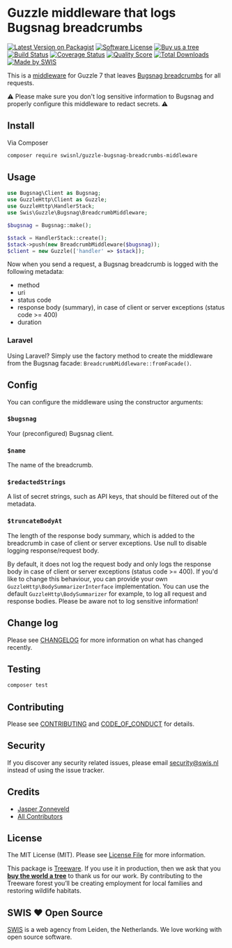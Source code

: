 # Guzzle middleware that logs Bugsnag breadcrumbs

[![Latest Version on Packagist][ico-version]][link-packagist]
[![Software License][ico-license]](LICENSE.md)
[![Buy us a tree][ico-treeware]][link-treeware]
[![Build Status][ico-travis]][link-travis]
[![Coverage Status][ico-scrutinizer]][link-scrutinizer]
[![Quality Score][ico-code-quality]][link-code-quality]
[![Total Downloads][ico-downloads]][link-downloads]
[![Made by SWIS][ico-swis]][link-swis]

This is a [middleware](https://docs.guzzlephp.org/en/stable/handlers-and-middleware.html#middleware) for Guzzle 7 that leaves [Bugsnag breadcrumbs](https://docs.bugsnag.com/platforms/php/other/#logging-breadcrumbs) for all requests.

:warning: Please make sure you don't log sensitive information to Bugsnag and properly configure this middleware to redact secrets. :warning:

## Install

Via Composer

``` bash
composer require swisnl/guzzle-bugsnag-breadcrumbs-middleware
```

## Usage

``` php
use Bugsnag\Client as Bugsnag;
use GuzzleHttp\Client as Guzzle;
use GuzzleHttp\HandlerStack;
use Swis\Guzzle\Bugsnag\BreadcrumbMiddleware;

$bugsnag = Bugsnag::make();

$stack = HandlerStack::create();
$stack->push(new BreadcrumbMiddleware($bugsnag));
$client = new Guzzle(['handler' => $stack]);
```

Now when you send a request, a Bugsnag breadcrumb is logged with the following metadata:

* method
* uri
* status code
* response body (summary), in case of client or server exceptions (status code >= 400)
* duration

### Laravel

Using Laravel? Simply use the factory method to create the middleware from the Bugsnag facade: `BreadcrumbMiddleware::fromFacade()`.

## Config

You can configure the middleware using the constructor arguments:

### `$bugsnag`
Your (preconfigured) Bugsnag client.

### `$name`
The name of the breadcrumb.

### `$redactedStrings`
A list of secret strings, such as API keys, that should be filtered out of the metadata.

### `$truncateBodyAt`
The length of the response body summary, which is added to the breadcrumb in case of client or server exceptions. Use null to disable logging response/request body.

By default, it does not log the request body and only logs the response body in case of client or server exceptions (status code >= 400). If you'd like to change this behaviour, you can provide your own `GuzzleHttp\BodySummarizerInterface` implementation. You can use the default `GuzzleHttp\BodySummarizer` for example, to log all request and response bodies. Please be aware not to log sensitive information!

## Change log

Please see [CHANGELOG](CHANGELOG.md) for more information on what has changed recently.

## Testing

``` bash
composer test
```

## Contributing

Please see [CONTRIBUTING](CONTRIBUTING.md) and [CODE_OF_CONDUCT](CODE_OF_CONDUCT.md) for details.

## Security

If you discover any security related issues, please email security@swis.nl instead of using the issue tracker.

## Credits

- [Jasper Zonneveld][link-author]
- [All Contributors][link-contributors]

## License

The MIT License (MIT). Please see [License File](LICENSE.md) for more information.

This package is [Treeware](https://treeware.earth). If you use it in production, then we ask that you [**buy the world a tree**][link-treeware] to thank us for our work. By contributing to the Treeware forest you’ll be creating employment for local families and restoring wildlife habitats.

## SWIS :heart: Open Source

[SWIS][link-swis] is a web agency from Leiden, the Netherlands. We love working with open source software. 

[ico-version]: https://img.shields.io/packagist/v/swisnl/guzzle-bugsnag-breadcrumbs-middleware.svg?style=flat-square
[ico-license]: https://img.shields.io/badge/license-MIT-brightgreen.svg?style=flat-square
[ico-treeware]: https://img.shields.io/badge/Treeware-%F0%9F%8C%B3-lightgreen.svg?style=flat-square
[ico-travis]: https://img.shields.io/travis/com/swisnl/guzzle-bugsnag-breadcrumbs-middleware/master.svg?style=flat-square
[ico-scrutinizer]: https://img.shields.io/scrutinizer/coverage/g/swisnl/guzzle-bugsnag-breadcrumbs-middleware.svg?style=flat-square
[ico-code-quality]: https://img.shields.io/scrutinizer/g/swisnl/guzzle-bugsnag-breadcrumbs-middleware.svg?style=flat-square
[ico-downloads]: https://img.shields.io/packagist/dt/swisnl/guzzle-bugsnag-breadcrumbs-middleware.svg?style=flat-square
[ico-swis]: https://img.shields.io/badge/%F0%9F%9A%80-made%20by%20SWIS-%230737A9.svg?style=flat-square

[link-packagist]: https://packagist.org/packages/swisnl/guzzle-bugsnag-breadcrumbs-middleware
[link-travis]: https://travis-ci.com/github/swisnl/guzzle-bugsnag-breadcrumbs-middleware
[link-scrutinizer]: https://scrutinizer-ci.com/g/swisnl/guzzle-bugsnag-breadcrumbs-middleware/code-structure
[link-code-quality]: https://scrutinizer-ci.com/g/swisnl/guzzle-bugsnag-breadcrumbs-middleware
[link-downloads]: https://packagist.org/packages/swisnl/guzzle-bugsnag-breadcrumbs-middleware
[link-treeware]: https://plant.treeware.earth/swisnl/guzzle-bugsnag-breadcrumbs-middleware
[link-author]: https://github.com/JaZo
[link-contributors]: ../../contributors
[link-swis]: https://www.swis.nl
